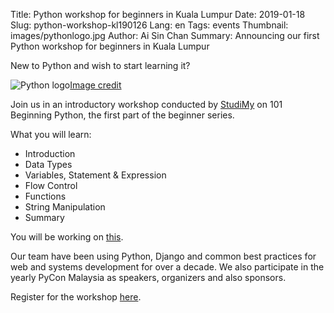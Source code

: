 Title: Python workshop for beginners in Kuala Lumpur
Date: 2019-01-18
Slug: python-workshop-kl190126 
Lang: en 
Tags: events
Thumbnail: images/pythonlogo.jpg 
Author: Ai Sin Chan 
Summary: Announcing our first Python workshop for beginners in Kuala Lumpur

New to Python and wish to start learning it? 

![Python logo](/images/pythonlogo.jpg)<a class="caption" href="https://www.python.org/community/logos/">Image credit</a>

Join us in an introductory workshop conducted by [StudiMy](https://studi.my/) on 101 Beginning Python, the first part of the beginner series. 

What you will learn:
* Introduction
* Data Types
* Variables, Statement & Expression
* Flow Control
* Functions
* String Manipulation
* Summary

You will be working on [this](https://github.com/StudiMY/101-beginning-python).

Our team have been using Python, Django and common best practices for web and systems development for over a decade. We also participate in the yearly PyCon Malaysia as speakers, organizers and also sponsors.

Register for the workshop [here](https://learnpython101.peatix.com/).
